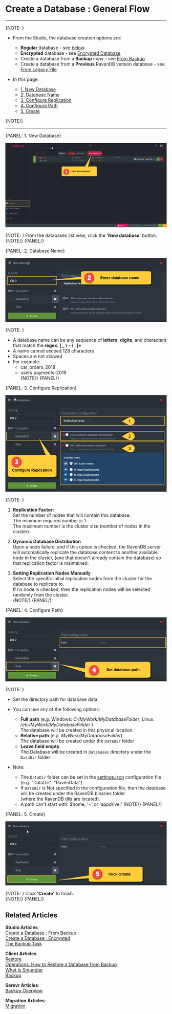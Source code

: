 ﻿# Create a Database : General Flow
---

{NOTE: }

* From the Studio, the database creation options are:  
  * **Regular** database - see [below](../../../../studio/server/databases/create-new-database/general-flow#1.-new-database)  
  * **Encrypted** database - see [Encrypted Database](../../../../studio/server/databases/create-new-database/encrypted)  
  * Create a database from a **Backup** copy - see [From Backup](../../../../studio/server/databases/create-new-database/from-backup)  
  * Create a database from a **Previous** RavenDB version database - see [From Legacy File](../../../../studio/server/databases/create-new-database/from-legacy-files)  

* In this page:  
  * [1. New Database](../../../../studio/server/databases/create-new-database/general-flow#1.-new-database)  
  * [2. Database Name](../../../../studio/server/databases/create-new-database/general-flow#2.-database-name)  
  * [3. Configure Replication](../../../../studio/server/databases/create-new-database/general-flow#3.-configure-replication)  
  * [4. Configure Path](../../../../studio/server/databases/create-new-database/general-flow#4.-configure-path)  
  * [5. Create](../../../../studio/server/databases/create-new-database/general-flow#5.-create)

{NOTE/}

---

{PANEL: 1. New Database}

![Figure 1. Create New Database - Button](images/new-database-general-1.png "Create New Database Button")

{NOTE: }
From the databases list view, click the **'New database'** button.  
{NOTE/}
{PANEL/}

{PANEL: 2. Database Name}

![Figure 2. Create New Database - Database name](images/new-database-general-2.png "Enter Database Name")

{NOTE: }

* A database name can be any sequence of **letters**, **digits**, and characters that match the **regex**: **[ _ \ - \ . ]+**  
* A name cannot exceed 128 characters  
* Spaces are not allowed  
* For example:  
  * car_orders_2018  
  * users.payments-2019  
{NOTE/}
{PANEL/}

{PANEL: 3. Configure Replication}

![Figure 3. Create New Database - Replication](images/new-database-general-3.png "Configure Replication")

{NOTE: }

1. **Replication Factor:**  
   Set the number of nodes that will contain this database.   
   The minimum required number is 1.  
   The maximum number is the cluster size (number of nodes in the cluster).  

2. **Dynamic Database Distribution**  
   Upon a node failure, and if this option is checked, the RavenDB server will automatically replicate the database content to another available node in the cluster, 
   (one that doesn't already contain the database) so that replication factor is maintained.  

3. **Setting Replication Nodes Manually**  
   Select the specific initial replication nodes from the cluster for the database to replicate to.  
   If no node is checked, then the replication nodes will be selected randomly from the cluster.  
{NOTE/}
{PANEL/}

{PANEL: 4. Configure Path}

![Figure 4. Create New Database - Path](images/new-database-general-4.png "Configure Path")

{NOTE: }

* Set the directory path for database data.  

* You can use any of the following options:  
  * **Full path** (e.g. Windows: _C:/MyWork/MyDatabaseFolder_, Linux: _/etc/MyWork/MyDatabaseFolder_ )  
    The database will be created in this physical location  
  * **Relative path** (e.g. _MyWork/MyDatabaseFolder_)  
    The database will be created under the `DataDir` folder  
  * **Leave field empty**  
    The Database will be created in `Databases` directory under the `DataDir` folder  

* Note:  

  * The `DataDir` folder can be set in the [settings.json](../../../../server/configuration/configuration-options#json) configuration file (e.g. "DataDir": "RavenData").  
  * If `DataDir` is Not specified in the configuration file, then the database will be created under the RavenDB binaries folder  
    (where the RavenDB dlls are located).  
  * A path can't start with:  $home, '~' or 'appdrive:'
{NOTE/}
{PANEL/}

{PANEL: 5. Create}

![Figure 5. Create New Database - Create](images/new-database-general-5.png "Create Database")

{NOTE: }
Click **'Create'** to finish.  
{NOTE/}
{PANEL/}

## Related Articles

**Studio Articles**:   
[Create a Database : From Backup](../../../../studio/server/databases/create-new-database/from-backup)   
[Create a Database : Encrypted](../../../../studio/server/databases/create-new-database/encrypted)      
[The Backup Task](../../../../studio/database/tasks/ongoing-tasks/backup-task)    

**Client Articles**:  
[Restore](../../../../client-api/operations/maintenance/backup/restore)   
[Operations: How to Restore a Database from Backup](../../../../client-api/operations/server-wide/restore-backup)    
[What Is Smuggler](../../../../client-api/smuggler/what-is-smuggler)   
[Backup](../../../../client-api/operations/maintenance/backup/backup)

**Serevr Articles**:  
[Backup Overview](../../../../server/ongoing-tasks/backup-overview)

**Migration Articles**:  
[Migration](../../../../migration/server/data-migration)
